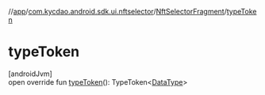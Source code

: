 //[app](../../../index.md)/[com.kycdao.android.sdk.ui.nftselector](../index.md)/[NftSelectorFragment](index.md)/[typeToken](type-token.md)

# typeToken

[androidJvm]\
open override fun [typeToken](type-token.md)(): TypeToken&lt;[DataType](../index.md#-58566602%2FClasslikes%2F-912451524)&gt;
